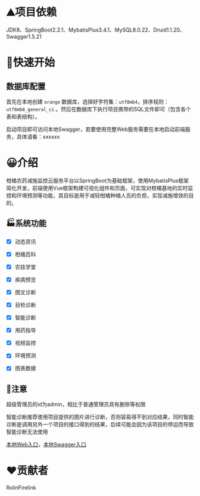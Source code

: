 # ⛰项目依赖

JDK8、SpringBoot2.2.1、MybatisPlus3.4.1、MySQL8.0.22、Druid1.1.20、Swagger1.5.21

# 🏃快速开始

## 数据库配置

首先在本地创建 `orange` 数据库，选择好字符集：`utf8mb4`，排序规则：`utf8mb8_general_ci`
。然后在数据库下执行项目携带的SQL文件即可（包含各个表和表结构）。

启动项目即可访问本地Swagger，若要使用完整Web服务需要在本地启动前端服务，具体请看：xxxxxx

# 😀介绍

柑橘农药减施监控云服务平台以SpringBoot为基础框架，使用MybatisPlus框架简化开发，前端使用Vue框架构建可视化组件和页面，可实现对柑橘基地的实时监控和环境预测等功能，其目标是用于减轻柑橘种植人员的负担，实现减施增效的目的。

## 🏭系统功能

- [x] 动态资讯

- [x] 柑橘百科
- [x] 农技学堂
- [x] 疾病预览
- [x] 图文诊断
- [x] 目检诊断

- [x] 智能诊断
- [x] 用药指导
- [x] 视频监控
- [x] 环境预测
- [x] 图表数据

## 🧱注意

超级管理员的id为admin，相比于普通管理员具有删除等权限

智能诊断推荐使用项目提供的图片进行诊断，否则容易得不到对应结果，同时智能诊断是调用另外一个项目的接口得到的结果，后续可能会因为该项目的停运而导致智能诊断无法使用

[本地Web入口](http://localhost:8805/#/login)，[本地Swagger入口](http://localhost:8804/swagger-ui.html#/)

# ❤️贡献者

RolinFirelink





